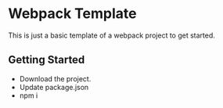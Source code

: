 # Webpack Template

This is just a basic template of a webpack project to get started.


## Getting Started
* Download the project.
* Update package.json
* npm i
